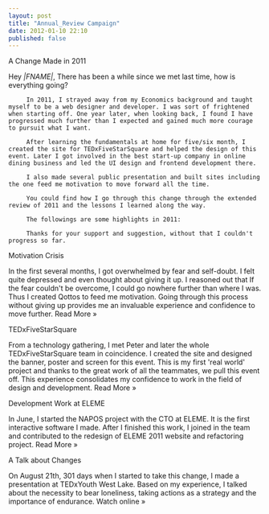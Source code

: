 ```yaml
---
layout: post
title: "Annual_Review Campaign"
date: 2012-01-10 22:10
published: false
---
```


A Change Made in 2011

Hey *|FNAME|*,
         There has been a while since we met last time, how is everything going?

         In 2011, I strayed away from my Economics background and taught myself to be a web designer and developer. I was sort of frightened when starting off. One year later, when looking back, I found I have progressed much further than I expected and gained much more courage to pursuit what I want.

         After learning the fundamentals at home for five/six month, I created the site for TEDxFiveStarSquare and helped the design of this event. Later I got involved in the best start-up company in online dining business and led the UI design and frontend development there.

         I also made several public presentation and built sites including the one feed me motivation to move forward all the time.

         You could find how I go through this change through the extended review of 2011 and the lessons I learned along the way.

         The followings are some highlights in 2011:

         Thanks for your support and suggestion, without that I couldn't progress so far.

Motivation Crisis

In the first several months, I got overwhelmed by fear and self-doubt. I felt quite depressed and even thought about giving it up. I reasoned out that If the fear couldn't be overcome, I could go nowhere further than where I was. Thus I created Qottos to feed me motivation. Going through this process without giving up provides me an invaluable experience and confidence to move further. Read More &raquo;

TEDxFiveStarSquare

From a technology gathering, I met Peter and later the whole TEDxFiveStarSquare team in coincidence. I created the site and designed the banner, poster and screen for this event. This is my first 'real world' project and thanks to the great work of all the teammates, we pull this event off. This experience consolidates my confidence to work in the field of design and development. Read More &raquo;

Development Work at ELEME

In June, I started the NAPOS project with the CTO at ELEME. It is the first interactive software I made. After I finished this work, I joined in the team and contributed to the redesign of ELEME 2011 website and refactoring project. Read More &raquo;

A Talk about Changes

On August 21th, 301 days when I started to take this change, I made a presentation at TEDxYouth West Lake. Based on my experience, I talked about the necessity to bear loneliness, taking actions as a strategy and the importance of endurance. Watch online &raquo;
